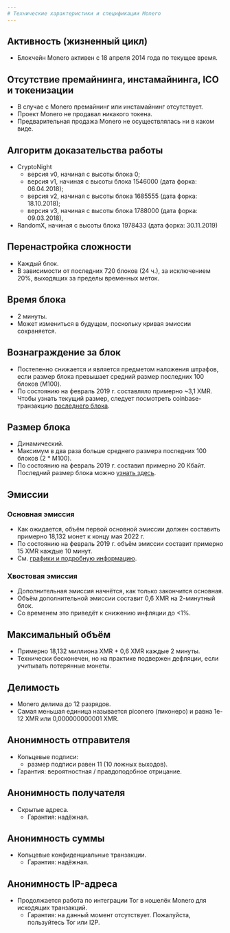 ```yaml
---
# Технические характеристики и спецификации Monero
---
```


##  Активность (жизненный цикл)

* Блокчейн Monero активен с 18 апреля 2014 года по текущее время.

## Отсутствие премайнинга, инстамайнинга, ICO и токенизации  

* В случае с Monero премайнинг или инстамайнинг отсутствует.
* Проект Monero не продавал никакого токена.
* Предварительная продажа Monero не осуществлялась ни в каком виде.

## Алгоритм доказательства работы  

* CryptoNight
    * версия v0, начиная с высоты блока 0;
    * версия v1, начиная с высоты блока 1546000 (дата форка: 06.04.2018);
    * версия v2, начиная с высоты блока 1685555 (дата форка: 18.10.2018);
    * версия v3, начиная с высоты блока 1788000 (дата форка: 09.03.2018),
* RandomX, начиная с высоты блока 1978433 (дата форка: 30.11.2019)

## Перенастройка сложности  

* Каждый блок.
* В зависимости от последних 720 блоков (24 ч.), за исключением 20%, выходящих за пределы временных меток.

## Время блока  

* 2 минуты.
* Может измениться в будущем, поскольку кривая эмиссии сохраняется.

## Вознаграждение за блок  

* Постепенно снижается и является предметом наложения штрафов, если размер блока превышает средний размер последних 100 блоков (M100).
* По состоянию на февраль 2019 г. составляло примерно ~3,1 XMR. Чтобы узнать текущий размер, следует посмотреть coinbase-транзакцию [последнего блока](https://xmrchain.net/).


## Размер блока  

* Динамический.
* Максимум в два раза больше среднего размера последних 100 блоков (2 * M100).
* По состоянию на февраль 2019 г. составил примерно 20 Кбайт. Последний размер блока можно [узнать здесь](https://bitinfocharts.com/comparison/monero-size.html#3m).

## Эмиссии

### Основная эмиссия  

* Как ожидается, объём первой основной эмиссии должен составить примерно 18,132 монет к концу мая 2022 г.
* По состоянию на февраль 2019 г. объём эмиссии составит примерно 15 XMR каждые 10 минут.
* См. [графики и подробную информацию](https://www.reddit.com/r/Monero/comments/512kwh/useful_for_learning_about_monero_coin_emission/).

### Хвостовая эмиссия  

* Дополнительная эмиссия начнётся, как только закончится основная.
* Объём дополнительной эмиссии составит 0,6 XMR на 2-минутный блок.
* Со временем это приведёт к снижению инфляции до <1%.

## Максимальный объём  

* Примерно 18,132 миллиона XMR + 0,6 XMR каждые 2 минуты.
* Технически бесконечен, но на практике подвержен дефляции, если учитывать потерянные монеты.

## Делимость  

* Monero делима до 12 разрядов.
* Самая меньшая единица называется piconero (пиконеро) и равна 1e-12 XMR или 0,000000000001 XMR.

## Анонимность отправителя  

* Кольцевые подписи:
    * размер подписи равен 11 (10 ложных выходов).
* Гарантия: вероятностная / правдоподобное отрицание.

## Анонимность получателя  

* Скрытые адреса.
    * Гарантия: надёжная.

## Анонимность суммы  

* Кольцевые конфиденциальные транзакции.
    * Гарантия: надёжная.

## Анонимность IP-адреса  

* Продолжается работа по интеграции Tor в кошелёк Monero для исходящих транзакций.
    * Гарантия: на данный момент отсутствует. Пожалуйста, пользуйтесь Tor или I2P.
